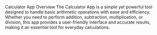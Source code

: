 Calculator App
Overview
The Calculator App is a simple yet powerful tool designed to handle basic arithmetic operations with ease and efficiency. Whether you need to perform addition, subtraction, multiplication, or division, this app provides a user-friendly interface and accurate results, making it an essential tool for everyday calculations.
